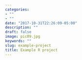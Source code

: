 ```yaml
---
categories:
- ""
- ""
date: "2017-10-31T22:26:09-05:00"
description: ""
draft: false
image: pic09.jpg
keywords: ""
slug: example-project
title: Example R project
---
```

